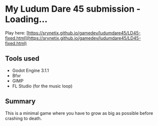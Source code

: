 # My Ludum Dare 45 submission - Loading...

Play here: [https://srynetix.github.io/gamedev/ludumdare45/LD45-fixed.html](https://srynetix.github.io/gamedev/ludumdare45/LD45-fixed.html)

## Tools used

- Godot Engine 3.1.1
- Bfxr
- GIMP
- FL Studio (for the music loop)

## Summary

This is a minimal game where you have to grow as big as possible before crashing to death.